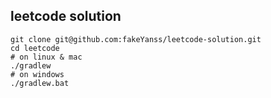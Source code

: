 ## leetcode solution

```shell script
git clone git@github.com:fakeYanss/leetcode-solution.git
cd leetcode
# on linux & mac
./gradlew
# on windows
./gradlew.bat
```